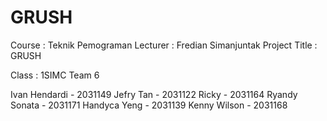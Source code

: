 # GRUSH
Course : Teknik Pemograman
Lecturer : Fredian Simanjuntak
Project Title : GRUSH

Class : 1SIMC
Team 6

Ivan Hendardi - 2031149
Jefry Tan - 2031122
Ricky - 2031164
Ryandy Sonata - 2031171 
Handyca Yeng - 2031139
Kenny Wilson - 2031168 
